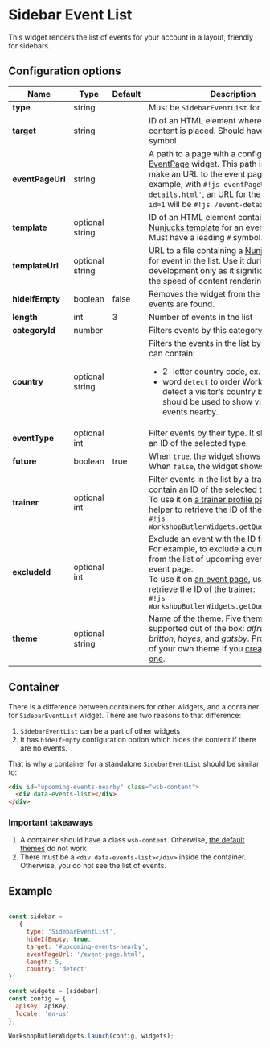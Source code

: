 # Sidebar Event List

This widget renders the list of events for your account in a layout, friendly for sidebars.

## Configuration options

| Name | Type | Default | Description |
|------|------|---------|-------------|
| **type** | string | | Must be `SidebarEventList` for this widget |
| **target** | string | | ID of an HTML element where the widget's content is placed. Should have a leading `#` symbol |
| **eventPageUrl** | string | | A path to a page with a configured [EventPage](event-page.md) widget. This path is used to make an URL to the event page. For example, with `#!js eventPageUrl='/event-details.html'`, an URL for the event with `id=1` will be `#!js /event-details.html?id=1`
| **template** | optional string || ID of an HTML element containing a [Nunjucks template](https://mozilla.github.io/nunjucks/) for an event in the list. Must have a leading `#` symbol. |
| **templateUrl** | optional string || URL to a file containing a [Nunjucks template](https://mozilla.github.io/nunjucks/) for event in the list. Use it during the development only as it significantly reduces the speed of content rendering. |
| **hideIfEmpty** | boolean | false | Removes the widget from the page if no events are found. |
| **length** | int | 3 | Number of events in the list |
| **categoryId** | number | | Filters events by this category |
| **country** | optional string || Filters the events in the list by country. It can contain:<ul><li>2-letter country code, ex. `DE`</li><li>word `detect` to order Workshop Butler to detect a visitor’s country by IP. This should be used to show visitors the events nearby.</li></ul> |
| **eventType** | optional int || Filter events by their type. It should contain an ID of the selected type. |
| **future** | boolean | true | When `true`, the widget shows future events. When `false`, the widget shows past events. |
| **trainer** | optional int || Filter events in the list by a trainer. It should contain an ID of the selected trainer. <br>To use it on [a trainer profile page](trainer-profile.md), use a helper to retrieve the ID of the trainer:<br>`#!js WorkshopButlerWidgets.getQueryParam('id')` |
| **excludeId** | optional int || Exclude an event with the ID from the list. For example, to exclude a current event from the list of upcoming events on the event page. <br>To use it on [an event page](event-page.md), use a helper to retrieve the ID of the trainer:<br>`#!js WorkshopButlerWidgets.getQueryParam('id')` |
| **theme** | optional string || Name of the theme. Five themes are supported out of the box: *alfred*, *dacota*, *britton*, *hayes*, and *gatsby*. Provide a name of your own theme if you [created a custom one](../../themes/custom-theme.md). |

## Container
There is a difference between containers for other widgets, and a container for `SidebarEventList` widget. There are two
reasons to that difference:

1. `SidebarEventList` can be a part of other widgets
2. It has `hideIfEmpty` configuration option which hides the content if there are no events.

That is why a container for a standalone `SidebarEventList` should be similar to:

```html
<div id="upcoming-events-nearby" class="wsb-content">
  <div data-events-list></div>
</div>
``` 

### Important takeaways
1. A container should have a class `wsb-content`. Otherwise, [the default themes](/themes/index.md) do not work
2. There must be a `<div data-events-list></div>` inside the container. Otherwise, you do not see the list of events.

## Example

```javascript

const sidebar = 
   {
     type: 'SidebarEventList',
     hideIfEmpty: true,
     target: '#upcoming-events-nearby',
     eventPageUrl: '/event-page.html',
     length: 5,
     country: 'detect'
};

const widgets = [sidebar];
const config = {
  apiKey: apiKey,
  locale: 'en-us'
};

WorkshopButlerWidgets.launch(config, widgets);
```
